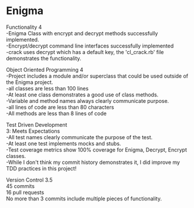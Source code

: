 # Enigma
Functionality 4 <br>
-Enigma Class with encrypt and decrypt methods successfully implemented. <br> -Encrypt/decrypt command line interfaces successfully implemented <br>
-crack uses decrypt which has a default key, the 'cl_crack.rb' file demonstrates the functionality. <br>

Object Oriented Programming 4 <br>
-Project includes a module and/or superclass that could be used outside of the Enigma project. <br>
-all classes are less than 100 lines <br>
-At least one class demonstrates a good use of class methods. <br>
-Variable and method names always clearly communicate purpose. <br>
-all lines of code are less than 80 characters <br>
-All methods are less than 8 lines of code <br>

Test Driven Development<br>
3: Meets Expectations <br>
-All test names clearly communicate the purpose of the test. <br>
-At least one test implements mocks and stubs. <br>
-Test coverage metrics show 100% coverage for Enigma, Decrypt, Encrypt classes. <br>
-While I don't think my commit history demonstrates it, I did improve my TDD practices in this project!

Version Control 3.5 <br>
45 commits <br>
16 pull requests <br>
No more than 3 commits include multiple pieces of functionality.
